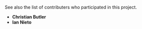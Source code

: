 See also the list of contributers who participated in this project.
* **Christian Butler**
* **Ian Nieto**

